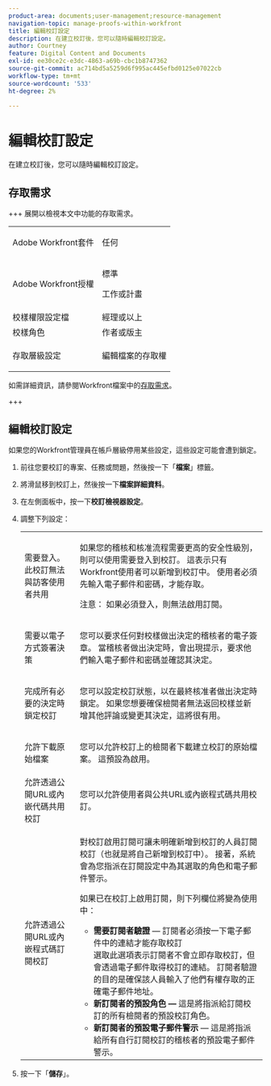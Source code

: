 ```yaml
---
product-area: documents;user-management;resource-management
navigation-topic: manage-proofs-within-workfront
title: 編輯校訂設定
description: 在建立校訂後，您可以隨時編輯校訂設定。
author: Courtney
feature: Digital Content and Documents
exl-id: ee30ce2c-e3dc-4863-a69b-cbc1b8747362
source-git-commit: ac714bd5a5259d6f995ac445efbd0125e07022cb
workflow-type: tm+mt
source-wordcount: '533'
ht-degree: 2%

---
```


# 編輯校訂設定

在建立校訂後，您可以隨時編輯校訂設定。

## 存取需求

+++ 展開以檢視本文中功能的存取需求。

<table style="table-layout:auto"> 
 <col> 
 <col> 
 <tbody> 
  <tr> 
   <td role="rowheader">Adobe Workfront套件</td> 
   <td> <p>任何</p> </td> 
  </tr> 
  <tr> 
   <td role="rowheader">Adobe Workfront授權</td> 
   <td> 
   <p>標準</p>
   <p>工作或計畫</p>
   </td> 
  </tr> 
  <tr> 
   <td role="rowheader">校樣權限設定檔 </td> 
   <td>經理或以上</td> 
  </tr> 
  <tr> 
   <td role="rowheader">校樣角色</td> 
   <td>作者或版主</td> 
  </tr> 
  <tr> 
   <td role="rowheader">存取層級設定</td> 
   <td> <p>編輯檔案的存取權</p></td> 
  </tr> 
 </tbody> 
</table>

如需詳細資訊，請參閱Workfront檔案中的[存取需求](/help/quicksilver/administration-and-setup/add-users/access-levels-and-object-permissions/access-level-requirements-in-documentation.md)。

+++

## 編輯校訂設定

如果您的Workfront管理員在帳戶層級停用某些設定，這些設定可能會遭到鎖定。

1. 前往您要校訂的專案、任務或問題，然後按一下「**檔案**」標籤。
1. 將滑鼠移到校訂上，然後按一下&#x200B;**檔案詳細資料**。
1. 在左側面板中，按一下&#x200B;**校訂檢視器設定**。
1. 調整下列設定：

   <table style="table-layout:auto"> 
    <col> 
    <col> 
    <tbody> 
     <tr> 
      <td role="rowheader">需要登入。 此校訂無法與訪客使用者共用</td> 
      <td> <p>如果您的稽核和核准流程需要更高的安全性級別，則可以使用需要登入到校訂。 這表示只有Workfront使用者可以新增到校訂中。 使用者必須先輸入電子郵件和密碼，才能存取。</p> <p>注意： <em style="font-style: normal;">如果必須登入，則無法啟用訂閱。</em> </p> </td> 
     </tr> 
     <tr> 
      <td role="rowheader">需要以電子方式簽署決策</td> 
      <td> <p>您可以要求任何對校樣做出決定的稽核者的電子簽章。 當稽核者做出決定時，會出現提示，要求他們輸入電子郵件和密碼並確認其決定。</p> </td> 
     </tr> 
     <tr> 
      <td role="rowheader">完成所有必要的決定時鎖定校訂</td> 
      <td> <p>您可以設定校訂狀態，以在最終核准者做出決定時鎖定。 如果您想要確保檢閱者無法返回校樣並新增其他評論或變更其決定，這將很有用。</p> </td> 
     </tr> 
     <tr> 
      <td role="rowheader">允許下載原始檔案</td> 
      <td> <p>您可以允許校訂上的檢閱者下載建立校訂的原始檔案。 這預設為啟用。</p> </td> 
     </tr> 
     <tr> 
      <td role="rowheader">允許透過公開URL或內嵌代碼共用校訂</td> 
      <td>您可以允許使用者與公共URL或內嵌程式碼共用校訂。 </td> 
     </tr> 
     <tr> 
      <td role="rowheader">允許透過公開URL或內嵌程式碼訂閱校訂</td> 
      <td> <p>對校訂啟用訂閱可讓未明確新增到校訂的人員訂閱校訂（也就是將自己新增到校訂中）。 接著，系統會為您指派在訂閱設定中為其選取的角色和電子郵件警示。</p> <p>如果已在校訂上啟用訂閱，則下列欄位將變為使用中：</p> 
       <ul> 
        <li><strong>需要訂閱者驗證</strong> — 訂閱者必須按一下電子郵件中的連結才能存取校訂<br>選取此選項表示訂閱者不會立即存取校訂，但會透過電子郵件取得校訂的連結。 訂閱者驗證的目的是確保該人員輸入了他們有權存取的正確電子郵件地址。</li> 
        <li><strong>新訂閱者的預設角色 — </strong>這是將指派給訂閱校訂的所有檢閱者的預設校訂角色。</li> 
        <li><strong>新訂閱者的預設電子郵件警示</strong> — 這是將指派給所有自行訂閱校訂的稽核者的預設電子郵件警示。</li> 
       </ul> </td> 
     </tr> 
    </tbody> 
   </table>

1. 按一下「**儲存**」。

 
